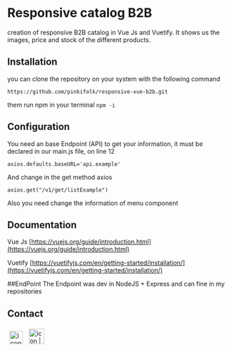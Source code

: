 # Responsive catalog B2B
creation of responsive B2B catalog in Vue Js and Vuetify. It shows us the images, price and stock of the different products.

## Installation
you can clone the repository on your system with the following command

`https://github.com/pinkifolk/responsive-vue-b2b.git`

them run npm in your terminal
`npm -i`

## Configuration
You need an base Endpoint (API) to get your information, it must be declared in our main.js file, on line 12

    axios.defaults.baseURL='api.example'

And change in the get method axios 

    axios.get("/v1/get/listExample")

Also you need change the information of menu component

## Documentation

Vue Js
[https://vuejs.org/guide/introduction.html](https://vuejs.org/guide/introduction.html)

Vuetify
[https://vuetifyjs.com/en/getting-started/installation/](https://vuetifyjs.com/en/getting-started/installation/)

##EndPoint
The Endpoint was dev in NodeJS + Express and can fine in my repositories 

## Contact 

<a href="https://instagram.com/pinkifolk"><img src="https://upload.wikimedia.org/wikipedia/commons/e/e7/Instagram_logo_2016.svg" alt="icon | instagram" width="30px" style="margin:5px;" ></a>
<a href="mailto:ssoliswebmaster@gmail.com"><img src="https://upload.wikimedia.org/wikipedia/commons/thumb/8/8c/Gmail_Icon_%282013-2020%29.svg/512px-Gmail_Icon_%282013-2020%29.svg.png" alt="icon | gmail" width="35px"  style="margin:5px;" ></a>
